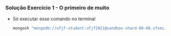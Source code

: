 ### Solução Exercício 1 - O primeiro de muito

- Só executar esse comando no terminal
    
    ```bash
    mongosh "mongodb://ufjf-student:ufjf2021@sandbox-shard-00-00.ufxmi.mongodb.net:27017,sandbox-shard-00-01.ufxmi.mongodb.net:27017,sandbox-shard-00-02.ufxmi.mongodb.net:27017/sample_airbnb?ssl=true&replicaSet=atlas-s3wrmy-shard-0&authSource=admin&retryWrites=true&w=majority"
    ```
    
